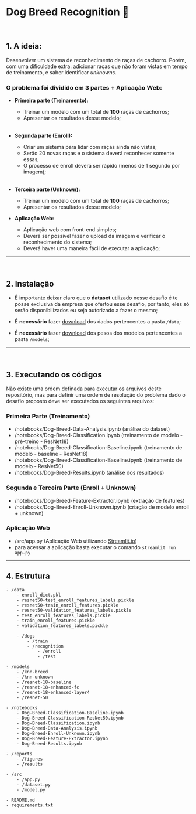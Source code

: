 # Dog Breed Recognition :dog: <br><br>

## 1. A ideia:

Desenvolver um sistema de reconhecimento de raças de cachorro. Porém, com uma dificuldade extra: adicionar raças que não foram vistas em tempo de treinamento, e saber identificar *unknowns.*


### O problema foi dividido em 3 partes + Aplicação Web: <br>
- **Primeira parte (Treinamento):**
    - Treinar um modelo com um total de **100** raças de cachorros;
    - Apresentar os resultados desse modelo; <br><br>

- **Segunda parte (Enroll):**
    - Criar um sistema para lidar com raças ainda não vistas;
    - Serão 20 novas raças e o sistema deverá reconhecer somente essas;
    - O processo de enroll deverá ser rápido (menos de 1 segundo por imagem); <br><br>

- **Terceira parte (Unknown):**
    - Treinar um modelo com um total de **100** raças de cachorros;
    - Apresentar os resultados desse modelo; 

- **Aplicação Web:**
    - Aplicação web com front-end simples;
    - Deverá ser possível fazer o upload da imagem e verificar o reconhecimento do sistema;
    - Deverá haver uma maneira fácil de executar a aplicação;

---
<br>

## 2. Instalação <br>

- É importante deixar claro que o **dataset** utilizado nesse desafio é te posse exclusiva da empresa que ofertou esse desafio, por tanto, eles só serão disponibilizados eu seja autorizado a fazer o mesmo;

- É **necessário** fazer [download](https://drive.google.com/file/d/1lmXQy3a4nZ1b3BDPZ2lE_TKpPdFosFuM/view?usp=sharing) dos dados pertencentes a pasta `/data`;

- É **necessário** fazer [download](https://drive.google.com/file/d/1nXhO9oe2rH3wlqgdTDbL2PBfk3AnkaPd/view?usp=sharing) dos pesos dos modelos pertencentes a pasta `/models`;

---
<br>

## 3. Executando os códigos
Não existe uma ordem definada para executar os arquivos deste repositório, mas para definir uma ordem de resolução do problema dado o desafio proposto deve ser executados os seguintes arquivos:

### Primeira Parte (Treinamento)
- /notebooks/Dog-Breed-Data-Analysis.ipynb (análise do dataset)
- /notebooks/Dog-Breed-Classification.ipynb (treinamento de modelo - pré-treino - ResNet18)
- /notebooks/Dog-Breed-Classification-Baseline.ipynb (treinamento de modelo - baseline - ResNet18)
- /notebooks/Dog-Breed-Classification-Baseline.ipynb (treinamento de modelo - ResNet50)
- /notebooks/Dog-Breed-Results.ipynb (análise dos resultados)

### Segunda e Terceira Parte (Enroll + Unknown)
- /notebooks/Dog-Breed-Feature-Extractor.ipynb (extração de features)
- /notebooks/Dog-Breed-Enroll-Unknown.ipynb (criação de modelo enroll + unknown)

### Aplicação Web
- /src/app.py (Aplicação Web utilizando [Streamlit.io](https://streamlit.io/))
- para acessar a aplicação basta executar o comando ```streamlit run app.py```



---
## 4. Estrutura

    - /data 
        - enroll_dict.pkl
        - resnet50-test_enroll_features_labels.pickle
        - resnet50-train_enroll_features.pickle
        - resnet50-validation_features_labels.pickle
        - test_enroll_features_labels.pickle
        - train_enroll_features.pickle
        - validation_features_labels.pickle
        
        - /dogs
            - /train
            - /recognition
                - /enroll
                - /test

    - /models
        - /knn-breed 
        - /knn-unknown
        - /resnet-18-baseline
        - /resnet-18-enhanced-fc
        - /resnet-18-enhanced-layer4
        - /resnet-50

    - /notebooks
        - Dog-Breed-Classification-Baseline.ipynb
        - Dog-Breed-Classification-ResNet50.ipynb
        - Dog-Breed-Classification.ipynb
        - Dog-Breed-Data-Analysis.ipynb
        - Dog-Breed-Enroll-Unknown.ipynb
        - Dog-Breed-Feature-Extractor.ipynb
        - Dog-Breed-Results.ipynb

    - /reports
        - /figures
        - /results

    - /src
        - /app.py
        - /dataset.py
        - /model.py

    - README.md
    - requirements.txt